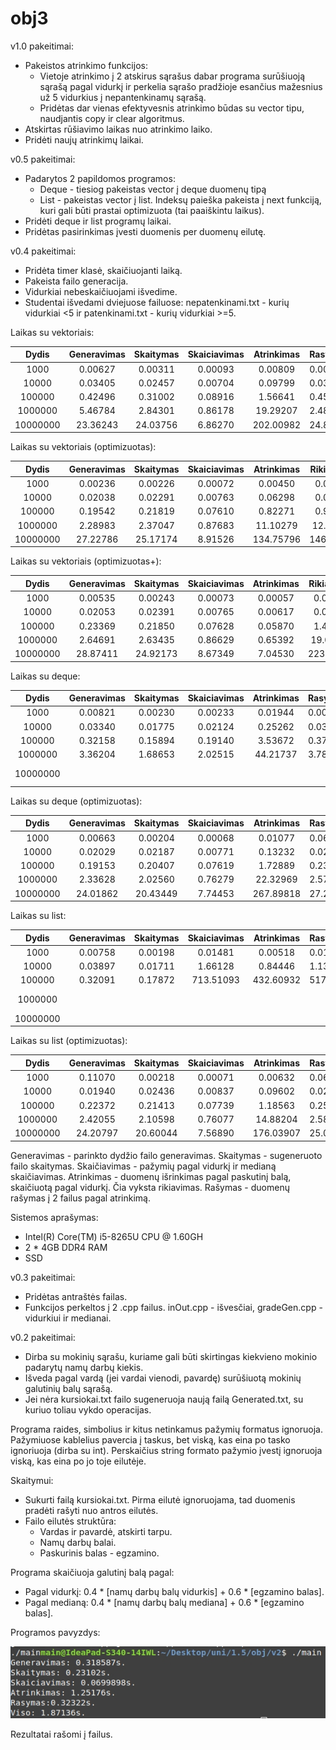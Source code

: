 # obj3

v1.0 pakeitimai:
- Pakeistos atrinkimo funkcijos:
  - Vietoje atrinkimo į 2 atskirus sąrašus dabar programa surūšiuoją sąrašą pagal vidurkį ir perkelia sąrašo pradžioje esančius mažesnius už 5 vidurkius į nepantenkinamų sąrašą.
  - Pridėtas dar vienas efektyvesnis atrinkimo būdas su vector tipu, naudjantis copy ir clear algoritmus.
- Atskirtas rūšiavimo laikas nuo atrinkimo laiko.
- Pridėti naujų atrinkimų laikai.

v0.5 pakeitimai:
- Padarytos 2 papildomos programos:
  - Deque - tiesiog pakeistas vector į deque duomenų tipą
  - List - pakeistas vector į list. Indeksų paieška pakeista į next funkciją, kuri gali būti prastai optimizuota (tai paaiškintu laikus).
- Pridėti deque ir list programų laikai.
- Pridėtas pasirinkimas įvesti duomenis per duomenų eilutę.

v0.4 pakeitimai:
- Pridėta timer klasė, skaičiuojanti laiką.
- Pakeista failo generacija.
- Vidurkiai nebeskaičiuojami išvedime.
- Studentai išvedami dviejuose failuose: nepatenkinami.txt - kurių vidurkiai <5 ir patenkinami.txt - kurių vidurkiai >=5.

Laikas su vektoriais:

|  Dydis   | Generavimas | Skaitymas | Skaiciavimas | Atrinkimas | Rasymas |   Viso   |
|:--------:|:-----------:|:---------:|:------------:|:----------:|:--------|:--------:|
| 1000     |  0.00627    | 0.00311   | 0.00093      | 0.00809    | 0.00459 | 0.01841  |
| 10000    |  0.03405    | 0.02457   | 0.00704      | 0.09799    | 0.03448 | 0.16365  |
| 100000   |  0.42496    | 0.31002   | 0.08916      | 1.56641    | 0.45567 | 2.39054  |
| 1000000  |  5.46784    | 2.84301   | 0.86178      | 19.29207   | 2.48252 | 28.46469 |
| 10000000 |  23.36243   | 24.03756  | 6.86270      | 202.00982  | 24.86446| 256.27250|

Laikas su vektoriais (optimizuotas):

|  Dydis   | Generavimas | Skaitymas | Skaiciavimas | Atrinkimas | Rikiavimas | Rasymas |   Viso  |
|:--------:|:-----------:|:---------:|:------------:|:----------:|:----------:|:-------:|:-------:|
| 1000     |  0.00236    | 0.00226   | 0.00072      | 0.00450    | 0.00527    | 0.00906 | 0.00984 |
| 10000    |  0.02038    | 0.02291   | 0.00763      | 0.06298    | 0.07227    | 0.02243 | 0.11390 |
| 100000   |  0.19542    | 0.21819   | 0.07610      | 0.82271    | 0.92603    | 0.25089 | 1.31241 |
| 1000000  |  2.28983    | 2.37047   | 0.87683      | 11.10279   | 12.85570   | 2.92107 | 16.63991|
| 10000000 |  27.22786   | 25.17174  | 8.91526      | 134.75796  | 146.92051  | 32.41613| 196.07282|

Laikas su vektoriais (optimizuotas+):

|  Dydis   | Generavimas | Skaitymas | Skaiciavimas | Atrinkimas | Rikiavimas | Rasymas |   Viso  |
|:--------:|:-----------:|:---------:|:------------:|:----------:|:----------:|:-------:|:-------:|
| 1000     |  0.00535    | 0.00243   | 0.00073      | 0.00057    | 0.00557    | 0.06471 | 0.00907 |
| 10000    |  0.02053    | 0.02391   | 0.00765      | 0.00617    | 0.09420    | 0.02280 | 0.05826 |
| 100000   |  0.23369    | 0.21850   | 0.07628      | 0.05870    | 1.41245    | 0.24720 | 0.58716 |
| 1000000  |  2.64691    | 2.63435   | 0.86629      | 0.65392    | 19.06731   | 3.35368 | 6.80147 |
| 10000000 |  28.87411   | 24.92173  | 8.67349      | 7.04530    | 223.95305  | 33.81763| 69.51463|

Laikas su deque:

|  Dydis   | Generavimas | Skaitymas | Skaiciavimas | Atrinkimas | Rasymas |   Viso   |
|:--------:|:-----------:|:---------:|:------------:|:----------:|:--------|:--------:|
| 1000     |  0.00821    | 0.00230   | 0.00233      | 0.01944    | 0.00385 | 0.03229  |
| 10000    |  0.03340    | 0.01775   | 0.02124      | 0.25262    | 0.03731 | 0.32501  |
| 100000   |  0.32158    | 0.15894   | 0.19140      | 3.53672    | 0.37067 | 4.20864  |
| 1000000  |  3.36204    | 1.68653   | 2.02515      | 44.21737   | 3.78167 | 51.29108 |
| 10000000 |             |           |              |            |         | Out of memory |

Laikas su deque (optimizuotas):

|  Dydis   | Generavimas | Skaitymas | Skaiciavimas | Atrinkimas | Rasymas |   Viso   |
|:--------:|:-----------:|:---------:|:------------:|:----------:|:--------|:--------:|
| 1000     |  0.00663    | 0.00204   | 0.00068      | 0.01077    | 0.06709 | 0.02012  |
| 10000    |  0.02029    | 0.02187   | 0.00771      | 0.13232    | 0.02160 | 0.18218  |
| 100000   |  0.19153    | 0.20407   | 0.07619      | 1.72889    | 0.23905 | 2.20069  |
| 1000000  |  2.33628    | 2.02560   | 0.76279      | 22.32969   | 2.57279 | 27.45436 |
| 10000000 |  24.01862   | 20.43449  | 7.74453      | 267.89818  | 27.24499| 320.09583|

Laikas su list:

|  Dydis   | Generavimas | Skaitymas | Skaiciavimas | Atrinkimas | Rasymas |   Viso  |
|:--------:|:-----------:|:---------:|:------------:|:----------:|:--------|:-------:|
| 1000     |  0.00758    | 0.00198   | 0.01481      | 0.00518    | 0.01121 | 0.02954 |
| 10000    |  0.03897    | 0.01711   | 1.66128      | 0.84446    | 1.13534 | 2.56183 |
| 100000   |  0.32091    | 0.17872   | 713.51093    | 432.60932  | 517.713 | 1146.61 |
| 1000000  |             |           |              |            |         | ~142 val. |
| 10000000 |             |           |              |            |         | ∞ |

Laikas su list (optimizuotas):

|  Dydis   | Generavimas | Skaitymas | Skaiciavimas | Atrinkimas | Rasymas |   Viso  |
|:--------:|:-----------:|:---------:|:------------:|:----------:|:--------|:-------:|
| 1000     |  0.11070    | 0.00218   | 0.00071      | 0.00632    | 0.06402 | 0.11991 |
| 10000    |  0.01940    | 0.02436   | 0.00837      | 0.09602    | 0.02163 | 0.14816 |
| 100000   |  0.22372    | 0.21413   | 0.07739      | 1.18563    | 0.25932 | 1.70088 |
| 1000000  |  2.42055    | 2.10598   | 0.76077      | 14.88204   | 2.58978 | 20.16934|
| 10000000 |  24.20797   | 20.60044  | 7.56890      | 176.03907  | 25.05437| 228.41637|
  
Generavimas - parinkto dydžio failo generavimas.
Skaitymas - sugeneruoto failo skaitymas.
Skaičiavimas - pažymių pagal vidurkį ir medianą skaičiavimas.
Atrinkimas - duomenų išrinkimas pagal paskutinį balą, skaičiuotą pagal vidurkį. Čia vyksta rikiavimas.
Rašymas - duomenų rašymas į 2 failus pagal atrinkimą.

Sistemos aprašymas:
- Intel(R) Core(TM) i5-8265U CPU @ 1.60GH
- 2 * 4GB DDR4 RAM
- SSD

v0.3 pakeitimai:
- Pridėtas antraštės failas.
- Funkcijos perkeltos į 2 .cpp failus. inOut.cpp - išvesčiai, gradeGen.cpp - vidurkiui ir medianai.

v0.2 pakeitimai:
- Dirba su mokinių sąrašu, kuriame gali būti skirtingas kiekvieno mokinio padarytų namų darbų kiekis.
- Išveda pagal vardą (jei vardai vienodi, pavardę) surūšiuotą mokinių galutinių balų sąrašą.
- Jei nėra kursiokai.txt failo sugeneruoja naują failą Generated.txt, su kuriuo toliau vykdo operacijas.

Programa raides, simbolius ir kitus netinkamus pažymių formatus ignoruoja.
Pažymiuose kablelius pavercia į taskus, bet viską, kas eina po tasko ignoriuoja (dirba su int).
Perskaičius string formato pažymio įvestį ignoruoja viską, kas eina po jo toje eilutėje.

Skaitymui:
- Sukurti failą kursiokai.txt. Pirma eilutė ignoruojama, tad duomenis pradėti rašyti nuo antros eilutės.
- Failo eilutės struktūra:
  - Vardas ir pavardė, atskirti tarpu.
  - Namų darbų balai.
  - Paskurinis balas - egzamino.

Programa skaičiuoja galutinį balą pagal:
- Pagal vidurkį: 0.4 * [namų darbų balų vidurkis] + 0.6 * [egzamino balas].
- Pagal medianą: 0.4 * [namų darbų balų mediana] + 0.6 * [egzamino balas].

Programos pavyzdys:

![Programos pavyzdys](https://github.com/benas761/obj2/blob/v0.4/v0.4%20ex)

Rezultatai rašomi į failus.
